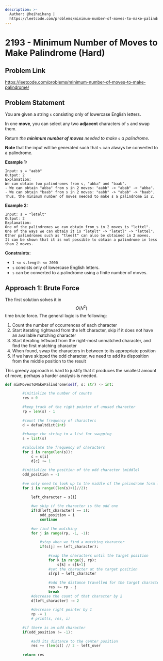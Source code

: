 ```yaml
---
description: >-
  Author: @heiheihang |
  https://leetcode.com/problems/minimum-number-of-moves-to-make-palindrome/
---
```


# 2193 - Minimum Number of Moves to Make Palindrome (Hard)

## Problem Link

https://leetcode.com/problems/minimum-number-of-moves-to-make-palindrome/

## Problem Statement

You are given a string `s` consisting only of lowercase English letters.

In one **move**, you can select any two **adjacent** characters of `s` and swap them.

Return _the **minimum number of moves** needed to make_ `s` _a palindrome_.

**Note** that the input will be generated such that `s` can always be converted to a palindrome.

**Example 1:**

```
Input: s = "aabb"
Output: 2
Explanation:
We can obtain two palindromes from s, "abba" and "baab". 
- We can obtain "abba" from s in 2 moves: "aabb" -> "abab" -> "abba".
- We can obtain "baab" from s in 2 moves: "aabb" -> "abab" -> "baab".
Thus, the minimum number of moves needed to make s a palindrome is 2.
```

**Example 2:**

```
Input: s = "letelt"
Output: 2
Explanation:
One of the palindromes we can obtain from s in 2 moves is "lettel".
One of the ways we can obtain it is "letelt" -> "letetl" -> "lettel".
Other palindromes such as "tleelt" can also be obtained in 2 moves.
It can be shown that it is not possible to obtain a palindrome in less than 2 moves.
```

**Constraints:**

* `1 <= s.length <= 2000`
* `s` consists only of lowercase English letters.
* `s` can be converted to a palindrome using a finite number of moves.

## Approach 1: Brute Force

The first solution solves it in $$O(N^2)$$ time brute force. The general logic is the following:

1. Count the number of occurrences of each character
2. Start iterating rightward from the left character, skip if it does not have an available matching character
3. Start iterating leftward from the right-most unmatched character, and find the first matching character
4. When found, swap the characters in between to its appropriate position
5. If we have skipped the odd character, we need to add its disposition from the middle position to the result

This greedy approach is hard to justify that it produces the smallest amount of move, perhaps a harder analysis is needed.

<SolutionAuthor name="@heiheihang"/>

```python
def minMovesToMakePalindrome(self, s: str) -> int:
        
        #initialize the number of counts
        res = 0
        
        #keep track of the right pointer of unused character
        rp = len(s) - 1
        
        #count the frequency of characters
        d = defaultdict(int)
        
        #change the string to a list for swapping
        s = list(s)
        
        #calculate the frequency of characters
        for i in range(len(s)):
            c = s[i]
            d[c] += 1
            
        #initialize the position of the odd character (middle)
        odd_position = -1
        
        #we only need to look up to the middle of the palindrome form left side
        for i in range((len(s)+1)//2):
            
            left_character = s[i]
            
            #we skip if the character is the odd one
            if(d[left_character] == 1):
                odd_position = i
                continue
                
            #we find the matching 
            for j in range(rp, -1, -1):
                
                #stop when we find a matching character
                if(s[j] == left_character):
                    
                    #swap the characters until the target position
                    for k in range(j, rp):
                        s[k] = s[k+1]
                    #set the character at the target position
                    s[rp] = left_character
                    
                    #add the distance travelled for the target character
                    res += rp - j
                    break
            #decrease the count of that character by 2
            d[left_character] -= 2
            
            #decrease right pointer by 1
            rp -= 1
            # print(s, res, i)
            
        #if there is an odd character
        if(odd_position != -1):
            
            #add its distance to the center position
            res += (len(s)) // 2 - left_over
            
        return res
```
